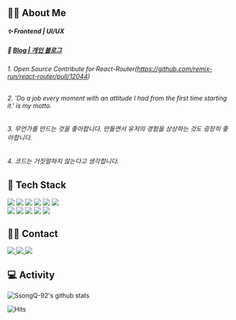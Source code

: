 ## 🙋‍♂️ About Me

##### ✨ Frontend | UI/UX

##### 📄 [ Blog | 개인 블로그](https://ssongq.com)

###### 1. Open Source Contribute for React-Router(https://github.com/remix-run/react-router/pull/12044)
###### 2. 'Do a job every moment with an attitude I had from the first time starting it.' is my motto.
###### 3. 무언가를 만드는 것을 좋아합니다. 만들면서 유저의 경험을 상상하는 것도 굉장히 좋아합니다.
###### 4. 코드는 거짓말하지 않는다고 생각합니다.

## 👾 Tech Stack

<div align="left">
  <img src="https://img.shields.io/badge/JavaScript-F7DF1E?style=flat&logo=javascript&logoColor=white" />
  <img src="https://img.shields.io/badge/TypeScript-3178C6?style=flat&logo=TypeScript&logoColor=white" />
  <img src="https://img.shields.io/badge/React-61DAFB?style=flat&logo=React&logoColor=white" />
  <img src="https://img.shields.io/badge/Next.js-000000?style=flat&logo=Next.js&logoColor=white" />
  <img src="https://img.shields.io/badge/Redux-764ABC?style=flat&logo=Redux&logoColor=white" />
  <img src="https://img.shields.io/badge/Zustand-181c20?style=flat&logo=zustand&logoColor=white" />
</div>

<div align="left">
  <img src="https://img.shields.io/badge/React_Router-CA4245?style=flat&logo=react-router&logoColor=white" />
  <img src="https://img.shields.io/badge/React_Query-purple?style=flat&logo=react-query&logoColor=white" />
  <img src="https://img.shields.io/badge/Styled_Components-DB7093?style=flat&logo=styledcomponents&logoColor=white" />
  <img src="https://img.shields.io/badge/Tailwind CSS-06B6D4?style=flat&logo=tailwindcss&logoColor=white" />
  <img src="https://img.shields.io/badge/Firebase-DD2C00?style=flat&logo=firebase&logoColor=white" />
</div>

## 🐱‍🏍 Contact

<a href="https://ssongq.com">
  <img src="https://img.shields.io/badge/ssongq.blog-000000?style=flat&logo=vercel&logoColor=white" />
</a>
<a href="https://www.linkedin.com/in/kyukyoungsong/">
  <img src="https://img.shields.io/badge/linkedin-0A66C2?style=flat&logo=linkedin&logoColor=white" />
</a>
<a href="mailto:skdmlrh12@gmail.com">
  <img src="https://img.shields.io/badge/gmail-EA4335?style=flat&logo=gmail&logoColor=white" />
</a>

## 💻 Activity

![SsongQ-92's github stats](https://github-readme-stats.vercel.app/api?username=SsongQ-92&show_icons=true&theme=tokyonight&hide=stars&rank_icon=github)

![Hits](https://hits.seeyoufarm.com/api/count/incr/badge.svg?url=https%3A%2F%2Fgithub.com%2FSsongQ-92&count_bg=%235367C0&title_bg=%23161616&icon=react.svg&icon_color=%23D98BEC&title=SsongQ&edge_flat=false)

<!-- ![Top Langs](https://github-readme-stats-git-masterrstaa-rickstaa.vercel.app/api/top-langs/?username=SsongQ-92&layout=compact&theme=tokyonight) --!>
